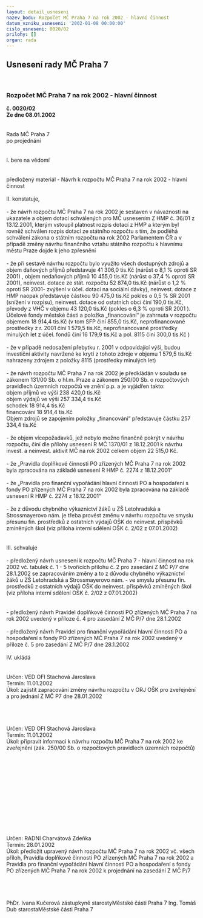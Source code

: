 ```yaml
---
layout: detail_usneseni
nazev_bodu: Rozpočet MČ Praha 7 na rok 2002 - hlavní činnost
datum_vzniku_usneseni: '2002-01-08 00:00:00'
cislo_usneseni: 0020/02
prilohy: []
organ: rada
---
```

<div id="ucUsn_pList" class="usn">
	<span><h2>Usnesení rady MČ Praha 7 </h2>
<br></span><div class="standBody">
<span><h3>Rozpočet MČ Praha 7 na rok 2002 - hlavní činnost</h3></span><div class="center">
		<strong>č. 0020/02</strong><br>
	</div>
<div class="center">
		<strong>Ze dne 08.01.2002</strong><br><br>
	</div>
<br>Rada MČ Praha 7<br>po projednání<br><br><br>I.	bere na vědomí<br><br> <br>předložený materiál - Návrh k rozpočtu MČ Praha 7 na rok 2002 - hlavní činnost<br><br>II.	konstatuje,<br><br>- že návrh rozpočtu MČ Praha 7 na rok 2002 je sestaven v návaznosti na ukazatele a objem dotací schválených pro MČ usnesením Z HMP č. 36/01 z 13.12.2001, kterým vstoupil platnost rozpis dotací z HMP a kterým byl rovněž schválen rozpis dotací ze státního rozpočtu s tím, že podléhá schválení zákona o státním rozpočtu na rok 2002 Parlamentem ČR a v případě změny návrhu finančního vztahu státního rozpočtu k hlavnímu městu Praze dojde k jeho zpřesnění<br><br>- že při sestavě návrhu rozpočtu bylo využito všech dostupných zdrojů a objem daňových příjmů představuje 41 306,0 tis.Kč (nárůst o 8,1 % oproti SR 2001) , objem nedaňových příjmů 10 455,0 tis.Kč (nárůst o 37,4 % oproti SR 2001), neinvest. dotace ze stát. rozpočtu 52 874,0 tis.Kč (nárůst o 1,2 % oproti SR 2001- zvýšení v účel. dotaci na sociální dávky), neinvest. dotace z HMP naopak představuje částkou 90 475,0 tis.Kč pokles o 0,5 % SR 2001 (snížení v rozpisu), neinvest. dotace od ostatních obcí činí 190,0 tis.Kč, převody z VHČ v objemu 43 120,0 tis.Kč (pokles o 6,3 % oproti SR 2001 ). Účelové fondy městské části a položka „financování“ je zahrnuta v rozpočtu objemem 18 914,4 tis.Kč (v tom SFP činí 855,0 tis.Kč, neprofinancované prostředky z r. 2001 činí  1 579,5 tis.Kč, neprofinancované prostředky minulých let z účel. fondů činí 16 179,9 tis.Kč a pol. 8115 činí 300,0 tis.Kč ) <br><br>-  že v případě  nedosažení přebytku r. 2001 v odpovídající výši, budou investiční aktivity navržené ke krytí z tohoto zdroje v objemu 1 579,5 tis.Kč nahrazeny zdrojem z položky 8115 (prostředky minulých let)<br><br>- že  návrh rozpočtu MČ Praha 7 na rok 2002 je předkládán v souladu se zákonem 131/00 Sb. o hl.m. Praze a zákonem 250/00 Sb. o rozpočtových pravidlech územních rozpočtů ve znění p.p. a je vyjádřen takto:<br>objem příjmů ve výši			238 420,0  tis.Kč<br>objem výdajů ve výši                         257 334,4 tis.Kč<br>schodek                                                18 914,4 tis.Kč<br>financování                                          18 914,4 tis.Kč<br>Objem zdrojů se zapojením položky „financování“ představuje částku 257 334,4 tis.Kč<br><br>- že objem vícepožadavků, jež nebylo možno finančně pokrýt v návrhu rozpočtu, činí dle přílohy usnesení R MČ 1370/01 z 18.12.2001 k návrhu invest. a neinvest. aktivit MČ na rok 2002 celkem objem  22 515,0 Kč.<br><br>- že „Pravidla doplňkové činnosti PO zřízených MČ Praha 7 na rok 2002 byla zpracována na základě usnesení  R HMP č. 2274 z 18.12.2001“<br><br>-  že „Pravidla pro finanční vypořádání hlavní činnosti PO a hospodaření s fondy PO zřízených MČ Praha 7  na rok 2002 byla zpracována na základě usnesení  R HMP č. 2274 z 18.12.2001“<br><br>- že z důvodu chybného výkaznictví žáků u ZŠ Letohradská a Strossmayerovo nám. je třeba provést změnu v návrhu rozpočtu ve smyslu přesunu fin. prostředků z ostatních výdajů OŠK do neinvest. příspěvků zmíněných škol (viz příloha interní sdělení OŠK č. 2/02 z 07.01.2002)<br><br><br>III.	schvaluje <br><br>- předložený návrh usnesení k rozpočtu MČ Praha 7 - hlavní činnost na rok 2002 vč. tabulek č. 1 - 5 tvořících přílohu č. 2  pro zasedání Z MČ P/7 dne 28.1.2002  se zapracováním změny  a to z důvodu chybného výkaznictví žáků u ZŠ Letohradská a Strossmayerovo nám. -  ve smyslu přesunu fin. prostředků z ostatních výdajů OŠK do neinvest. příspěvků zmíněných škol (viz příloha interní sdělení OŠK č. 2/02 z 07.01.2002)<br><br><br>- předložený návrh Pravidel doplňkové činnosti PO zřízených MČ Praha 7 na rok 2002 uvedený v příloze č. 4 pro zasedání Z MČ P/7 dne 28.1.2002<br><br>- předložený návrh Pravidel pro finanční vypořádání hlavní činnosti PO a hospodaření s fondy PO zřízených MČ Praha 7  na rok 2002 uvedený v příloze č. 5 pro zasedání Z MČ P/7 dne 28.1.2002<br><br>IV.	ukládá<br><br> <br>Určen:	VED OFI Stachová Jaroslava<br>Termín: 11.01.2002<br>Úkol:	zajistit zapracování změny  návrhu rozpočtu v ORJ OŠK  pro zveřejnění a pro jednání Z MČ P7 dne 28.01.2002<br> <br> <br><br> <br>Určen:	VED OFI Stachová Jaroslava<br>Termín: 11.01.2002<br>Úkol:	připravit informaci k návrhu rozpočtu MČ Praha 7 na rok 2002 ke zveřejnění (zák. 250/00 Sb. o rozpočtových pravidlech územních rozpočtů)<br> <br><br><br><br><br><br><br><br><br><br><br><br> <br>Určen:	RADNI Charvátová Zdeňka<br>Termín: 28.01.2002<br>Úkol:	předložit  upravený návrh rozpočtu MČ Praha 7 na rok 2002 vč. všech příloh, Pravidla doplňkové činnosti PO zřízených MČ Praha 7 na rok 2002 a Pravidla pro finanční vypořádání hlavní činnosti PO a hospodaření s fondy PO zřízených MČ Praha 7  na rok 2002 k projednání na zasedání Z MČ P/7 <br> <br> <br> <br>	<br>PhDr. Ivana Kučerová zástupkyně starostyMěstské části Praha 7	Ing. Tomáš Dub starostaMěstské části Praha 7<br>	<br><br>
</div>
</div>